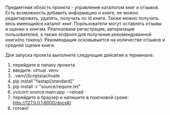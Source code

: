 
Предметная область проекта - управление каталогом книг и отзывов. Есть возможность добавить информацию о книге, ее можно редактировать, удалять, получать по id книги. Также можно получить весь имеющийся каталог книг. Порльзователи могут оставлять отзывы и оценки к книгам. Реализована регистрация, авторизация пользователей, а также endpoint для получения рекомендованной книги(по токену). Рекомендация основывыется на количестве отзывов и средней оценке книги.

Для запуска проекта выполните следующие дейсвтия в терминале:
1) перейдите в папаку проекта
2) введите: virtual .venv
3) .\.venv\Scripts\activate
4) pip install "fastapi[standard]"
5) pip install -r "source/require.txt"
6) uvicorn source.main:app --reload
7) перейдите в браузер и напишите в поисковой сроке: http://127.0.0.1:8000/docs#/
8) готово!

